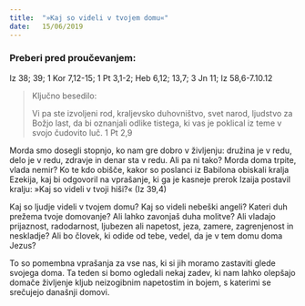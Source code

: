 ```yaml
---
title:  "»Kaj so videli v tvojem domu«"
date:   15/06/2019
---
```


### Preberi pred proučevanjem:
Iz 38; 39; 1 Kor 7,12-15; 1 Pt 3,1-2; Heb 6,12; 13,7; 3 Jn 11; Iz 58,6-7.10.12

> <p>Ključno besedilo:</p>
> Vi pa ste izvoljeni rod, kraljevsko duhovništvo, svet narod, ljudstvo za Božjo last, da bi oznanjali odlike tistega, ki vas je poklical iz teme v svojo čudovito luč. 1 Pt 2,9

Morda smo dosegli stopnjo, ko nam gre dobro v življenju: družina je v redu, delo je v redu, zdravje in denar sta v redu. Ali pa ni tako? Morda doma trpite, vlada nemir? Ko te kdo obišče, kakor so poslanci iz Babilona obiskali kralja Ezekija, kaj bi odgovoril na vprašanje, ki ga je kasneje prerok Izaija postavil kralju: »Kaj so videli v tvoji hiši?« (Iz 39,4)

Kaj so ljudje videli v tvojem domu? Kaj so videli nebeški angeli? Kateri duh prežema tvoje domovanje? Ali lahko zavonjaš duha molitve? Ali vladajo prijaznost, radodarnost, ljubezen ali napetost, jeza, zamere, zagrenjenost in neskladje? Ali bo človek, ki odide od tebe, vedel, da je v tem domu doma Jezus?

To so pomembna vprašanja za vse nas, ki si jih moramo zastaviti glede svojega doma. Ta teden si bomo ogledali nekaj zadev, ki nam lahko olepšajo domače življenje kljub neizogibnim napetostim in bojem, s katerimi se srečujejo današnji domovi.
